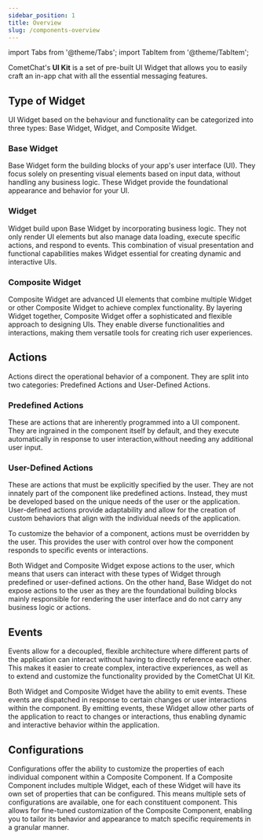 ```yaml
---
sidebar_position: 1
title: Overview
slug: /components-overview
---
```


import Tabs from '@theme/Tabs';
import TabItem from '@theme/TabItem';

CometChat's **UI Kit** is a set of pre-built UI Widget that allows you to easily craft an in-app chat with all the essential messaging features.

## Type of Widget

UI Widget based on the behaviour and functionality can be categorized into three types: Base Widget, Widget, and Composite Widget.

### Base Widget

Base Widget form the building blocks of your app's user interface (UI). They focus solely on presenting visual elements based on input data, without handling any business logic. These Widget provide the foundational appearance and behavior for your UI.

### Widget

Widget build upon Base Widget by incorporating business logic. They not only render UI elements but also manage data loading, execute specific actions, and respond to events. This combination of visual presentation and functional capabilities makes Widget essential for creating dynamic and interactive UIs.

### Composite Widget

Composite Widget are advanced UI elements that combine multiple Widget or other Composite Widget to achieve complex functionality. By layering Widget together, Composite Widget offer a sophisticated and flexible approach to designing UIs. They enable diverse functionalities and interactions, making them versatile tools for creating rich user experiences.

## Actions

Actions direct the operational behavior of a component. They are split into two categories: Predefined Actions and User-Defined Actions.

### Predefined Actions

These are actions that are inherently programmed into a UI component. They are ingrained in the component itself by default, and they execute automatically in response to user interaction,without needing any additional user input.

### User-Defined Actions

These are actions that must be explicitly specified by the user. They are not innately part of the component like predefined actions. Instead, they must be developed based on the unique needs of the user or the application. User-defined actions provide adaptability and allow for the creation of custom behaviors that align with the individual needs of the application.

To customize the behavior of a component, actions must be overridden by the user. This provides the user with control over how the component responds to specific events or interactions.

Both Widget and Composite Widget expose actions to the user, which means that users can interact with these types of Widget through predefined or user-defined actions. On the other hand, Base Widget do not expose actions to the user as they are the foundational building blocks mainly responsible for rendering the user interface and do not carry any business logic or actions.

## Events

Events allow for a decoupled, flexible architecture where different parts of the application can interact without having to directly reference each other. This makes it easier to create complex, interactive experiences, as well as to extend and customize the functionality provided by the CometChat UI Kit.

Both Widget and Composite Widget have the ability to emit events. These events are dispatched in response to certain changes or user interactions within the component. By emitting events, these Widget allow other parts of the application to react to changes or interactions, thus enabling dynamic and interactive behavior within the application.

## Configurations

Configurations offer the ability to customize the properties of each individual component within a Composite Component. If a Composite Component includes multiple Widget, each of these Widget will have its own set of properties that can be configured. This means multiple sets of configurations are available, one for each constituent component. This allows for fine-tuned customization of the Composite Component, enabling you to tailor its behavior and appearance to match specific requirements in a granular manner.

